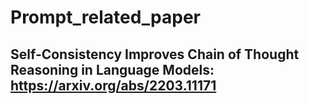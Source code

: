 # Prompt_related_paper

## Self-Consistency Improves Chain of Thought Reasoning in Language Models: https://arxiv.org/abs/2203.11171
